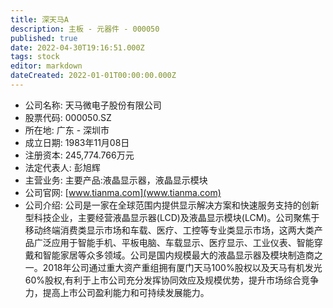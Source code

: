 ```yaml
---
title: 深天马A
description: 主板 - 元器件 - 000050
published: true
date: 2022-04-30T19:16:51.000Z
tags: stock
editor: markdown
dateCreated: 2022-01-01T00:00:00.000Z
---
```


- 公司名称: 天马微电子股份有限公司
- 股票代码: 000050.SZ
- 所在地: 广东 - 深圳市
- 成立日期: 1983年11月08日
- 注册资本: 245,774.766万元
- 法定代表人: 彭旭辉
- 主营业务: 主要产品:液晶显示器，液晶显示模块
- 公司官网: [www.tianma.com](www.tianma.com)
- 公司介绍: 公司是一家在全球范围内提供显示解决方案和快速服务支持的创新型科技企业，主要经营液晶显示器(LCD)及液晶显示模块(LCM)。公司聚焦于移动终端消费类显示市场和车载、医疗、工控等专业类显示市场，这两大类产品广泛应用于智能手机、平板电脑、车载显示、医疗显示、工业仪表、智能穿戴和智能家居等众多领域。公司是国内规模最大的液晶显示器及模块制造商之一。2018年公司通过重大资产重组拥有厦门天马100%股权以及天马有机发光60%股权,有利于上市公司充分发挥协同效应及规模优势，提升市场综合竞争力，提高上市公司盈利能力和可持续发展能力。


